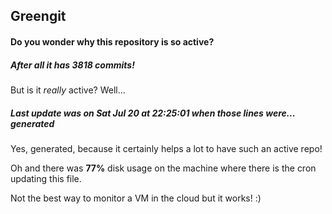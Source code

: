 ## Greengit

#### Do you wonder why this repository is so active?

##### After all it has 3818 commits!

But is it *really* active? Well...

##### Last update was on Sat Jul 20 at 22:25:01 when those lines were... generated

Yes, generated, because it certainly helps a lot to have such an active repo!

Oh and there was **77%** disk usage on the machine
where there is the cron updating this file.

Not the best way to monitor a VM in the cloud but it works! :)

